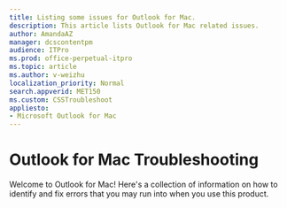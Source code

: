 ```yaml
---
title: Listing some issues for Outlook for Mac.
description: This article lists Outlook for Mac related issues.
author: AmandaAZ
manager: dcscontentpm
audience: ITPro
ms.prod: office-perpetual-itpro
ms.topic: article
ms.author: v-weizhu
localization_priority: Normal
search.appverid: MET150
ms.custom: CSSTroubleshoot
appliesto:
- Microsoft Outlook for Mac
---
```


# Outlook for Mac Troubleshooting

Welcome to Outlook for Mac! Here's a collection of information on how to identify and fix errors that you may run into when you use this product.